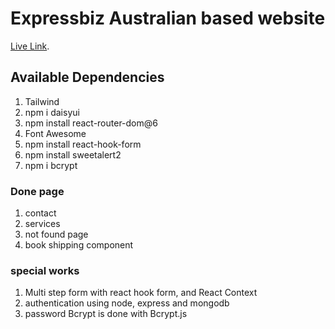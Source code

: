 # Expressbiz Australian based website

[Live Link]().

## Available Dependencies
1. Tailwind
2. npm i daisyui
3. npm install react-router-dom@6
4. Font Awesome
5. npm install react-hook-form
6. npm install sweetalert2
7. npm i bcrypt



### Done page
1. contact
2. services
3. not found page
4. book shipping component

### special works
1. Multi step form with react hook form, and React Context
2. authentication using node, express and mongodb
3. password Bcrypt is done with Bcrypt.js
